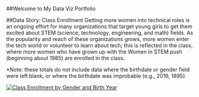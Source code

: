 ##Welcome to My Data Viz Portfolio

##Data Story: Class Enrollment
Getting more women into technical roles is an ongoing effort for many organizations that target young girls to get them excited about STEM (science, technology, engineering, and math) fields. As the popularity and reach of these organizations grows, more women enter the tech world or volunteer to learn about tech; this is reflected in the class, where more women who have grown up with the Women in STEM push (beginning about 1985) are enrolled in the class.

*Note: these totals do not include data where the birthdate or gender field were left blank, or where the birthdate was improbable (e.g., 2016, 1895).

<div class='tableauPlaceholder' id='viz1490811627490' style='position: relative'><noscript><a href='#'><img alt='Class Enrollment by Gender and Birth Year ' src='https:&#47;&#47;public.tableau.com&#47;static&#47;images&#47;Cl&#47;ClassEnrollment&#47;ClassEnrollmentbyGenderandBirthYear&#47;1_rss.png' style='border: none' /></a></noscript><object class='tableauViz'  style='display:none;'><param name='host_url' value='https%3A%2F%2Fpublic.tableau.com%2F' /> <param name='site_root' value='' /><param name='name' value='ClassEnrollment&#47;ClassEnrollmentbyGenderandBirthYear' /><param name='tabs' value='no' /><param name='toolbar' value='yes' /><param name='static_image' value='https:&#47;&#47;public.tableau.com&#47;static&#47;images&#47;Cl&#47;ClassEnrollment&#47;ClassEnrollmentbyGenderandBirthYear&#47;1.png' /> <param name='animate_transition' value='yes' /><param name='display_static_image' value='yes' /><param name='display_spinner' value='yes' /><param name='display_overlay' value='yes' /><param name='display_count' value='yes' /></object></div>                <script type='text/javascript'>                    var divElement = document.getElementById('viz1490811627490');                    var vizElement = divElement.getElementsByTagName('object')[0];                    vizElement.style.width='100%';vizElement.style.height=(divElement.offsetWidth*0.75)+'px';                    var scriptElement = document.createElement('script');                    scriptElement.src = 'https://public.tableau.com/javascripts/api/viz_v1.js';                    vizElement.parentNode.insertBefore(scriptElement, vizElement);                </script>
